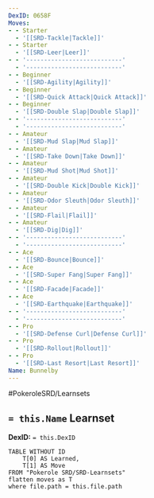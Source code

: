 ```yaml
---
DexID: 0658F
Moves:
- - Starter
  - '[[SRD-Tackle|Tackle]]'
- - Starter
  - '[[SRD-Leer|Leer]]'
- - '---------------------------'
  - '---------------------------'
- - Beginner
  - '[[SRD-Agility|Agility]]'
- - Beginner
  - '[[SRD-Quick Attack|Quick Attack]]'
- - Beginner
  - '[[SRD-Double Slap|Double Slap]]'
- - '---------------------------'
  - '---------------------------'
- - Amateur
  - '[[SRD-Mud Slap|Mud Slap]]'
- - Amateur
  - '[[SRD-Take Down|Take Down]]'
- - Amateur
  - '[[SRD-Mud Shot|Mud Shot]]'
- - Amateur
  - '[[SRD-Double Kick|Double Kick]]'
- - Amateur
  - '[[SRD-Odor Sleuth|Odor Sleuth]]'
- - Amateur
  - '[[SRD-Flail|Flail]]'
- - Amateur
  - '[[SRD-Dig|Dig]]'
- - '---------------------------'
  - '---------------------------'
- - Ace
  - '[[SRD-Bounce|Bounce]]'
- - Ace
  - '[[SRD-Super Fang|Super Fang]]'
- - Ace
  - '[[SRD-Facade|Facade]]'
- - Ace
  - '[[SRD-Earthquake|Earthquake]]'
- - '---------------------------'
  - '---------------------------'
- - Pro
  - '[[SRD-Defense Curl|Defense Curl]]'
- - Pro
  - '[[SRD-Rollout|Rollout]]'
- - Pro
  - '[[SRD-Last Resort|Last Resort]]'
Name: Bunnelby
---
```


#PokeroleSRD/Learnsets

## `= this.Name` Learnset

**DexID:** `= this.DexID`

```dataview
TABLE WITHOUT ID
    T[0] AS Learned,
    T[1] AS Move
FROM "Pokerole SRD/SRD-Learnsets"
flatten moves as T
where file.path = this.file.path
```

